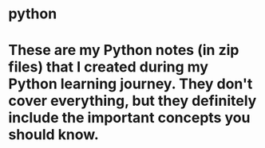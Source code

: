 # python
<h1>These are my Python notes (in zip files) that I created during my Python learning journey. They don't cover everything, but they definitely include the important concepts you should know.<h1>
